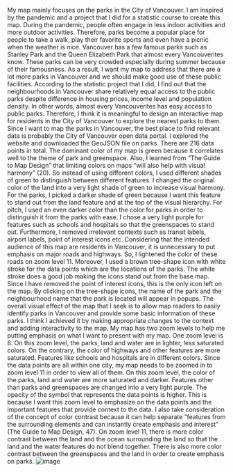 My map mainly focuses on the parks in the City of Vancouver. I am inspired by the pandemic and a project that I did for a statistic course to create this map. During the pandemic, people often engage in less indoor activities and more outdoor activities. Therefore, parks become a popular place for people to take a walk, play their favorite sports and even have a picnic when the weather is nice. Vancouver has a few famous parks such as Stanley Park and the Queen Elizabeth Park that almost every Vancouverites know. These parks can be very crowded especially during summer because of their famousness. As a result, I want my map to address that there are a lot more parks in Vancouver and we should make good use of these public facilities. According to the statistic project that I did, I find out that the neighbourhoods in Vancouver share relatively equal access to the public parks despite difference in housing prices, income level and population density. In other words, almost every Vancouverites has easy access to public parks. Therefore, I think it is meaningful to design an interactive map for residents in the City of Vancouver to explore the nearest parks to them. Since I want to map the parks in Vancouver, the best place to find relevant data is probably the City of Vancouver open data portal. I explored the website and downloaded the GeoJSON file on parks. There are 216 data points in total. 
The dominant color of my map is green because it correlates well to the theme of park and greenspace. Also, I learned from “The Guide to Map Design” that limiting colors on maps “will also help with visual harmony” (20). So instead of using different colors, I used different shades of green to distinguish between different features. I changed the original color of the land into a very light shade of green to increase visual harmony. For the parks, I picked a darker shade of green because I want this feature to stand out from the land feature and at the top of the visual hierarchy. For pitch, I used an even darker color than the color for parks in order to distinguish it from the parks with ease. I chose a very light purple for features such as schools and hospitals so that the greenspaces to stand out. Furthermore, I removed irrelevant contexts such as transit labels, airport labels, point of interest icons etc. Considering that the intended audience of this map are residents in Vancouver, it is unnecessary to put emphasis on major roads and highways. So, I lightened the color of these roads on zoom level 11. Moreover, I used a brown tree-shape icon with white stroke for the data points which are the locations of the parks. The white stroke does a good job making the icons stand out from the base map. Since I have removed the point of interest icons, this is the only icon left on the map. By clicking on the tree-shape icons, the name of the park and the neighbourhood name that the park is located will appear in popups. The overall visual effect of the map that I seek is to allow map readers to easily identify parks in Vancouver and provide some basic information of these parks. I think I achieved it by making appropriate changes to the context and adding interactivity to the map.
My map has two zoom levels to help me putting emphasis on what I want to present with my map. One zoom level is 8. On this zoom level, the parks, land and water are in lighter, less saturated colors. On the contrary, the color of highways and other features are more saturated. Features like schools and hospitals are in different colors. Since the data points are all within one city, my map needs to be zoomed in to zoom level 11 in order to view all of them. On this zoom level, the color of the parks, land and water are more saturated and darker. Features other than parks and greenspaces are changed into a very light purple. The opacity of the symbol that represents the data points is higher. This is because I want this zoom level to emphasize on the data points and the important features that provide context to the data. I also take consideration of the concept of color contrast because it can help separate “features from the surrounding elements and can instantly create emphasis and interest” (The Guide to Map Design, 47). On zoom level 11, there is more color contrast between the land and the ocean surrounding the land so that the land and the water features do not blend together. There is also more color contrast between the greenspaces and the land in order to create emphasis on parks. 
![image](https://user-images.githubusercontent.com/77517981/109406853-2cfbf400-7931-11eb-936f-e94a10e10e33.png)

